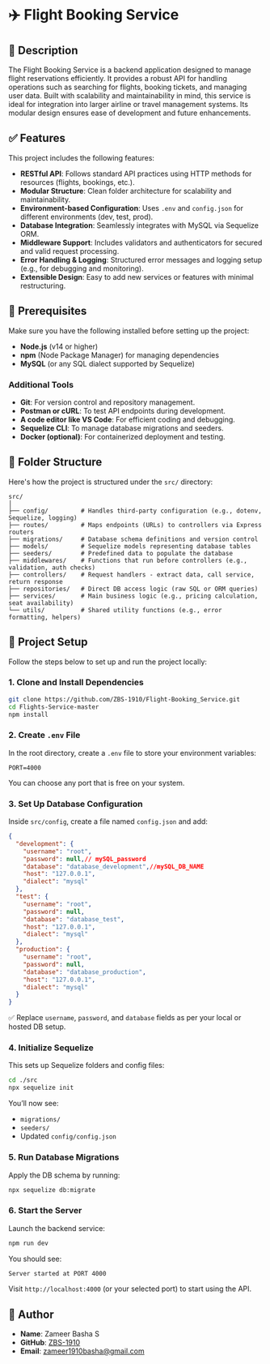 # ✈️ Flight Booking Service

## 🛫 Description

The Flight Booking Service is a backend application designed to manage flight reservations efficiently. It provides a robust API for handling operations such as searching for flights, booking tickets, and managing user data. Built with scalability and maintainability in mind, this service is ideal for integration into larger airline or travel management systems. Its modular design ensures ease of development and future enhancements.

## ✅ Features

This project includes the following features:

- **RESTful API**: Follows standard API practices using HTTP methods for resources (flights, bookings, etc.).
- **Modular Structure**: Clean folder architecture for scalability and maintainability.
- **Environment-based Configuration**: Uses `.env` and `config.json` for different environments (dev, test, prod).
- **Database Integration**: Seamlessly integrates with MySQL via Sequelize ORM.
- **Middleware Support**: Includes validators and authenticators for secured and valid request processing.
- **Error Handling & Logging**: Structured error messages and logging setup (e.g., for debugging and monitoring).
- **Extensible Design**: Easy to add new services or features with minimal restructuring.

## 🔧 Prerequisites

Make sure you have the following installed before setting up the project:

- **Node.js** (v14 or higher)
- **npm** (Node Package Manager) for managing dependencies
- **MySQL** (or any SQL dialect supported by Sequelize)

### Additional Tools

- **Git**: For version control and repository management.
- **Postman or cURL**: To test API endpoints during development.
- **A code editor like VS Code**: For efficient coding and debugging.
- **Sequelize CLI**: To manage database migrations and seeders.
- **Docker (optional)**: For containerized deployment and testing.

## 📁 Folder Structure

Here's how the project is structured under the `src/` directory:

```
src/
│
├── config/         # Handles third-party configuration (e.g., dotenv, Sequelize, logging)
├── routes/         # Maps endpoints (URLs) to controllers via Express routers
├── migrations/     # Database schema definitions and version control
├── models/         # Sequelize models representing database tables
├── seeders/        # Predefined data to populate the database
├── middlewares/    # Functions that run before controllers (e.g., validation, auth checks)
├── controllers/    # Request handlers - extract data, call service, return response
├── repositories/   # Direct DB access logic (raw SQL or ORM queries)
├── services/       # Main business logic (e.g., pricing calculation, seat availability)
└── utils/          # Shared utility functions (e.g., error formatting, helpers)

```

## 🚀 Project Setup

Follow the steps below to set up and run the project locally:

### 1. Clone and Install Dependencies

```bash
git clone https://github.com/ZBS-1910/Flight-Booking_Service.git
cd Flights-Service-master
npm install
```

### 2. Create `.env` File

In the root directory, create a `.env` file to store your environment variables:

```env
PORT=4000
```

You can choose any port that is free on your system.

### 3. Set Up Database Configuration

Inside `src/config`, create a file named `config.json` and add:

```json
{
  "development": {
    "username": "root",
    "password": null,// mySQL_password
    "database": "database_development",//mySQL_DB_NAME
    "host": "127.0.0.1",
    "dialect": "mysql"
  },
  "test": {
    "username": "root",
    "password": null,
    "database": "database_test",
    "host": "127.0.0.1",
    "dialect": "mysql"
  },
  "production": {
    "username": "root",
    "password": null,
    "database": "database_production",
    "host": "127.0.0.1",
    "dialect": "mysql"
  }
}
```

✅ Replace `username`, `password`, and `database` fields as per your local or hosted DB setup.

### 4. Initialize Sequelize

This sets up Sequelize folders and config files:

```bash
cd ./src
npx sequelize init
```

You’ll now see:

- `migrations/`
- `seeders/`
- Updated `config/config.json`

### 5. Run Database Migrations

Apply the DB schema by running:

```bash
npx sequelize db:migrate
```

### 6. Start the Server

Launch the backend service:

```bash
npm run dev
```

You should see:

```bash
Server started at PORT 4000
```

Visit `http://localhost:4000` (or your selected port) to start using the API.

## 👤 Author

- **Name**: Zameer Basha S 
- **GitHub**: [ZBS-1910](https://github.com/ZBS-1910)  
- **Email**: zameer1910basha@gmail.com 
